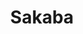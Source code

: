 ---
layout: place
title: "Sakaba"
permalink: /colorado/avon/sakaba.html
stateAbbr: CO
stateName: Colorado
cityName: Avon
seo:
  name: "Sakaba"
  type: Restaurant
  links: https://www.ritzcarlton.com/en/hotels/colorado/bachelor-gulch/dining/sakaba/?scid=45f93f1b-bd77-45c9-8dab-83b6a417f6fe&y_source=1_MTU0MTcyNTQtNzE1LWxvY2F0aW9uLndlYnNpdGU=
description: "Sakaba serves delicious sushi in Avon, Colorado. Try fresh Japanese dishes for a great dining experience. "
place_id: ChIJWzTWRnnZQYcRU5Nlh90vO3I
photos:
  - name: >-
      places/ChIJWzTWRnnZQYcRU5Nlh90vO3I/photos/AeeoHcKKe2wcTXrMYxys6m8qh2Gmx6CNt6nPkd70h3stDCRuQPGYBOaW1O0JesuDSCq1jFK3-zHCtdHgL1F6291eJbh-bXhPBcBmmCwph82yzd3rXgaTCsermzOLE_h5vm-0MCTsK6BerkNIfvjKLCITFHrKOugpefCM86zZKei31gD5ghtU65YNZQ7hpdieXXGR8EGQ1Gbe_fdld_AkwFL6AiHF7fOVbK8EntcYdQCpgPX2uA3WCbrqn4FcZu-hv5kwCEXOY8DUeat8tpKQJkzpM6mA7I6dTb4lQxRO7QqeaWmNxw
    widthPx: 1800
    heightPx: 1800
    authorAttributions:
      - displayName: Sakaba
        uri: https://maps.google.com/maps/contrib/110005781640295091603
        photoUri: >-
          https://lh3.googleusercontent.com/a-/ALV-UjXHoXKGz3anLJxEGVzY49E2aohqt1Ld7BkWNSW2UX6JfFfvsAI=s100-p-k-no-mo
    flagContentUri: >-
      https://www.google.com/local/imagery/report/?cb_client=maps_api_places.places_api&image_key=!1e10!2sAF1QipPb7YO9yJB5fGfvXyi85DSEsasNxGTHNbtuE5sO&hl=en-US
    googleMapsUri: >-
      https://www.google.com/maps/place//data=!3m4!1e2!3m2!1sAF1QipPb7YO9yJB5fGfvXyi85DSEsasNxGTHNbtuE5sO!2e10!4m2!3m1!1s0x8741d97946d6345b:0x723b2fdd87659353
  - name: >-
      places/ChIJWzTWRnnZQYcRU5Nlh90vO3I/photos/AeeoHcKoNoAzArZoiszbTvq5Uu8Q-i3Ru7MgRX3C1ze9rbDnO8S5ZNY1eDgmLC9Cak1NLppM7cMIynzuYrfp71TOlEsrhxBGhtcYBvzldKjgKqErtFSwGS3XovezBE0eiywkuZsSLIYf5xh_FdGoijwEiBqJt6Pfl3Vh88c5fIxUTa2WHp4t_JMITuhoqhzyEpSxRP7-FjsgtWbNevTYYK8Swk7laeMHSChtnjs8b-_b6Lw4WULLWvtdZjWqWmhJ6aFuGg6IY3Al5gqKdFEBg-mVh3iLWnhB6EppU2xL5fu366PYLQ
    widthPx: 2417
    heightPx: 3000
    authorAttributions:
      - displayName: Sakaba
        uri: https://maps.google.com/maps/contrib/110005781640295091603
        photoUri: >-
          https://lh3.googleusercontent.com/a-/ALV-UjXHoXKGz3anLJxEGVzY49E2aohqt1Ld7BkWNSW2UX6JfFfvsAI=s100-p-k-no-mo
    flagContentUri: >-
      https://www.google.com/local/imagery/report/?cb_client=maps_api_places.places_api&image_key=!1e10!2sAF1QipNAkXxHzMzOAc3hCwG8A0eKn0ORcTgbgHZEfN9c&hl=en-US
    googleMapsUri: >-
      https://www.google.com/maps/place//data=!3m4!1e2!3m2!1sAF1QipNAkXxHzMzOAc3hCwG8A0eKn0ORcTgbgHZEfN9c!2e10!4m2!3m1!1s0x8741d97946d6345b:0x723b2fdd87659353
  - name: >-
      places/ChIJWzTWRnnZQYcRU5Nlh90vO3I/photos/AeeoHcJU-Gt5jsLwCeSaTIzbJiP0RuVFdXIEUmcO7oXRR61SsmCnQ_q1uedxHNqH5jBx3bTDyXS1DVs8GcpV7I76_E3-HCfN5gGz18vCfv7--Eb5zeGQa0pJfQzDXC1PX-fXUwqGeRgZsAWWzPp19Ao350KtGeQrT4NciP94evg4IoZ5oXvLL5nWMLQ1XVwSCZOQgr-l3m-KFLDaHup1Tb7VrresgXNs8F8qDy9_PuWjWoYJWB85JdU9D4u3PSXDzT3SfX3L9SsLoWqjqc7v9Pv-H9yxEzBxgt59l8OY2ye24ShPQHO7E9BlcHMoVIac9GWpw1qMAOowN9tWFyEvBq9H-7Wrw9iQiXiWYCcUm-aEZmuAmsBvDdt2awiE-X7JFddLeJ8T2tpQkmyN7wDVFQ0A_1-GazVLqHp36zAaRFUsoE2iAQ
    widthPx: 4032
    heightPx: 3024
    authorAttributions:
      - displayName: Leigh Ramirez
        uri: https://maps.google.com/maps/contrib/116294311955049069891
        photoUri: >-
          https://lh3.googleusercontent.com/a-/ALV-UjVUPKK88eOfBmdtro3pyO0rjtJqRDCfx38ceVapJzWAzkMHx02I=s100-p-k-no-mo
    flagContentUri: >-
      https://www.google.com/local/imagery/report/?cb_client=maps_api_places.places_api&image_key=!1e10!2sCIHM0ogKEICAgICdxI6UZA&hl=en-US
    googleMapsUri: >-
      https://www.google.com/maps/place//data=!3m4!1e2!3m2!1sCIHM0ogKEICAgICdxI6UZA!2e10!4m2!3m1!1s0x8741d97946d6345b:0x723b2fdd87659353
  - name: >-
      places/ChIJWzTWRnnZQYcRU5Nlh90vO3I/photos/AeeoHcIqifWy14lCjDosJBrEDVAh2y0GGjaaSizmMdrlVb6vrWwzyjm2vUgEehmX3dg6ifkOtIDCIzHGeRoZeHfZr6iLfu9Jt2H4weXUl_eXboEE_mqwfrCjCOESCHFulSWXd1LkYXBFbkbOdgBxoQRGf_8HCiNmuIcMkQz7Qcv7QNZjRg4cUIG-rgHJsrZLNilA-kO6G7vaClfP2jKL81lCCYO4NAWog4oAtUhtTuLFBv4bJg13hBdTz8nCXZbfyo2YPabo2cevBFkgzRV3iekbpXJQqqveSisBAzOqMeYuraJKm2u6q8eguzLfpH3c4QgcaFSvdJcbW2MOjgPiMtbQg0-L2S9p5txRORK7j8X0xf9BTmv7g1gEW4h2s4LaCy4dd3PbGbtLjw8vqnHj2H0AiiSSiBLNKvu_N1dAhmywzOI0iA
    widthPx: 4032
    heightPx: 3024
    authorAttributions:
      - displayName: Hina Cao
        uri: https://maps.google.com/maps/contrib/105413875643740011378
        photoUri: >-
          https://lh3.googleusercontent.com/a-/ALV-UjXeC80AtS1n7dSs50mYoXpaBWDRVQqq4ZiGSyZTZGnvMik5gzRO=s100-p-k-no-mo
    flagContentUri: >-
      https://www.google.com/local/imagery/report/?cb_client=maps_api_places.places_api&image_key=!1e10!2sCIHM0ogKEICAgICvsZbpSA&hl=en-US
    googleMapsUri: >-
      https://www.google.com/maps/place//data=!3m4!1e2!3m2!1sCIHM0ogKEICAgICvsZbpSA!2e10!4m2!3m1!1s0x8741d97946d6345b:0x723b2fdd87659353
  - name: >-
      places/ChIJWzTWRnnZQYcRU5Nlh90vO3I/photos/AeeoHcKPtqg0VqNTYz0LQnK7Iaupsiu20tgHK0-ALAx66X24u7Poe27M3B1034iSTmExFRWycOi4dDdfm80zQbr3KVSUP3njUSACRZWP818tsIdKM8UKIjAiinQf4PtG0CRjgkc7JbgGYhIF7xtDm-93MVhWht4FNf9JlXLwyXzDVEZgitdfpcMcW7QMfU4VlXo--sZ4_Zvmzwa2vrvsm3pHkyqBnKpkzGsLe5etf6D4vD9qQG0tKARgRPa2xvZ2L_DPU2oVuEYtIKGSOLDnyb7BKDjJykZjaDHu_X8JMyiRl9hbaHc34alw_YqNT8ic8cUFb1KXuBV0GncAZ9CGtJagsXVV_N2_U3vYy_A9wNRv-UG7Vw4W8av9OLCXJq84QK9PaRuLdxNmpQ_IETrrB3_3SA8YS43VZblqU9QhGgAHnSV_rANH
    widthPx: 3024
    heightPx: 4032
    authorAttributions:
      - displayName: tina hahn
        uri: https://maps.google.com/maps/contrib/101895166869949874709
        photoUri: >-
          https://lh3.googleusercontent.com/a-/ALV-UjX6c2SC-jxQ8Q2D3GmqtGeGUQev45kpj-vqDGwkk2haLSO4wuUQ=s100-p-k-no-mo
    flagContentUri: >-
      https://www.google.com/local/imagery/report/?cb_client=maps_api_places.places_api&image_key=!1e10!2sCIHM0ogKEICAgIDu4s6_vQE&hl=en-US
    googleMapsUri: >-
      https://www.google.com/maps/place//data=!3m4!1e2!3m2!1sCIHM0ogKEICAgIDu4s6_vQE!2e10!4m2!3m1!1s0x8741d97946d6345b:0x723b2fdd87659353
  - name: >-
      places/ChIJWzTWRnnZQYcRU5Nlh90vO3I/photos/AeeoHcJd26TnPUt0FMKWh8fxUcazqb0TMDq1_o3ZLq9PUbg7KGWpTeJnrN29BYUJnQH-YuOR5pZ8MOjfs9RHfnMPt6oCI595HdSAcx1Jw6PbhsVMFxVpGJazxCEHQFNOb2y6r12khpl5zVi48ZFp4BA4SKRATaLzPfR1hB3iI06pCnZFVeojsC0I7nMHJcTkoqRm0XhfAEweC0gXXxksHhlXAei-PBepPDe3Mv2mMBi01K9sAfPaMWNh5yS2qCMM-uVuSxldf2I0HWNQWQYiw9vSwuEWguTLzdB30tmsjCRX74VnK-bUzx0aza_tu9TbW4hCnyCe9q04-80R4MdMJYnDdbbuMM2UZ_dd-xtgzC3s2PVLz4SB8k7d-xl548AcEItVHyQ9PIX3AwegwEasfWin_KUTQAxY91gt9fkrw9BS6GjXYg
    widthPx: 3024
    heightPx: 4032
    authorAttributions:
      - displayName: Hina Cao
        uri: https://maps.google.com/maps/contrib/105413875643740011378
        photoUri: >-
          https://lh3.googleusercontent.com/a-/ALV-UjXeC80AtS1n7dSs50mYoXpaBWDRVQqq4ZiGSyZTZGnvMik5gzRO=s100-p-k-no-mo
    flagContentUri: >-
      https://www.google.com/local/imagery/report/?cb_client=maps_api_places.places_api&image_key=!1e10!2sCIHM0ogKEICAgICvsZbpWA&hl=en-US
    googleMapsUri: >-
      https://www.google.com/maps/place//data=!3m4!1e2!3m2!1sCIHM0ogKEICAgICvsZbpWA!2e10!4m2!3m1!1s0x8741d97946d6345b:0x723b2fdd87659353
  - name: >-
      places/ChIJWzTWRnnZQYcRU5Nlh90vO3I/photos/AeeoHcLCd0x9RdGDEz3v8enJAthBaESOk1iZQ4sNAsMvh54Yh5WxWLniK9Qo-nYasjr8D9gKv2aYIbJmJyqzMWglTgLxd4gxSbKdh-Ol_WvW_cz3ILaOhfEcYQCMZj4DLhK2-6-O_IM47kyWWTdv7lTN5BJLvZOibviMLj_BJiJ_80tFgqJR5ssbA3YVWNa5u0Ixg3yFqTsyccseivlM8qEiRK8pnv7-20QjBh5fpQvn74Bi_fXc0Cac-i-LzSewtMBAy54vNtJz-UxA3k8OplnawuChZPRBeP_UkQG2D5QjIfyIhw
    widthPx: 2000
    heightPx: 1334
    authorAttributions:
      - displayName: Sakaba
        uri: https://maps.google.com/maps/contrib/110005781640295091603
        photoUri: >-
          https://lh3.googleusercontent.com/a-/ALV-UjXHoXKGz3anLJxEGVzY49E2aohqt1Ld7BkWNSW2UX6JfFfvsAI=s100-p-k-no-mo
    flagContentUri: >-
      https://www.google.com/local/imagery/report/?cb_client=maps_api_places.places_api&image_key=!1e10!2sAF1QipOMlauDi-Jujqmo9G5MCyoJNmk23549q8LyI5fU&hl=en-US
    googleMapsUri: >-
      https://www.google.com/maps/place//data=!3m4!1e2!3m2!1sAF1QipOMlauDi-Jujqmo9G5MCyoJNmk23549q8LyI5fU!2e10!4m2!3m1!1s0x8741d97946d6345b:0x723b2fdd87659353
  - name: >-
      places/ChIJWzTWRnnZQYcRU5Nlh90vO3I/photos/AeeoHcJ79vRngGNtOvXwYAcWnZQqRpwxNjPbxwi_p6lgWJLNwA7FWrNRV9pogLKo3_ijdapVNm5SmUGZY3E-FFC31ukRat5XdsExx6Rv6Dl6rcqZqypCaI20O74oSNKpKAmfoKIJM8sW-wTI8V3JMY1y1iG1jgXYezjy2PV1pJF0MSY1CHYQJywaed1VgmYd60-I87VeFDkKK9YepUjMg4CSeolGynovYiwlUIv_4liAGEE11GG9NOQ17V1COtpdOe5g9CV3aQnE0bdTpNNEI2FilSfEwKrVt--gbj5UtMKraVexCChZGMUyYHkxwPRtqBctjZz_5I1-T0MKGDCYIDYNt6c8LFW45HuzZ0cXl9Ri_GQ60iRiXVEzvura0T4DSgVrHH0hrzZrTFgL0rBix-sDGIU7VE2PsFYUJccgr-pJBqZTJw
    widthPx: 4032
    heightPx: 3024
    authorAttributions:
      - displayName: Seth Levy
        uri: https://maps.google.com/maps/contrib/107122344446849764746
        photoUri: >-
          https://lh3.googleusercontent.com/a-/ALV-UjXl54Rj43xnnNZ1dhkF9eGYbUma7ygyFfAvav-1muhjK91Hy8C0HQ=s100-p-k-no-mo
    flagContentUri: >-
      https://www.google.com/local/imagery/report/?cb_client=maps_api_places.places_api&image_key=!1e10!2sCIHM0ogKEICAgIDMlo-tCw&hl=en-US
    googleMapsUri: >-
      https://www.google.com/maps/place//data=!3m4!1e2!3m2!1sCIHM0ogKEICAgIDMlo-tCw!2e10!4m2!3m1!1s0x8741d97946d6345b:0x723b2fdd87659353
  - name: >-
      places/ChIJWzTWRnnZQYcRU5Nlh90vO3I/photos/AeeoHcJW8FA2umM4yyAM-9kh4KjpKrstDzYIpZsflEwvlN0PDaTlNP0au8oPRtvSk1lk76DZN2IVGY0z0r-dVrth4k6ut4r8WaU0QiQ1XVDVB2zp17wF2Zc_XXmtn8M_MHGkiiyrwi7LWhKrrcxIVtytEdlxb_7CRbqpjURLxvr4TXFxPvkTjWyhIDkNWwJV8mjes-ogQZNN9r_DiJaTMAHzJuHezErVr_wYzVxQW2SPfQi7S1H3ipZSsta9dFpKEGtTjCJ2eacs4DTjHS2lrpSJN7YJNEmtjft4rklgxvdiO6B16dXynMBxuK4vOKBMqOfkZHY37X7WKjhBxfAEKcRc17yFsR0huAi267RNVjd_1NY-3SB4KlQ6OmfV6lU1NlJexXALb4VWU0oq0nyj-mOTzwbJ6u3muxEL2ow
    widthPx: 3024
    heightPx: 4032
    authorAttributions:
      - displayName: Sean M
        uri: https://maps.google.com/maps/contrib/112954619983579805420
        photoUri: >-
          https://lh3.googleusercontent.com/a-/ALV-UjWwZDOLL3jizw4hL9nuBDjAusciHaicar5m8bqXJo7OZjxb-1m1=s100-p-k-no-mo
    flagContentUri: >-
      https://www.google.com/local/imagery/report/?cb_client=maps_api_places.places_api&image_key=!1e10!2sCIHM0ogKEICAgID35Y3fPg&hl=en-US
    googleMapsUri: >-
      https://www.google.com/maps/place//data=!3m4!1e2!3m2!1sCIHM0ogKEICAgID35Y3fPg!2e10!4m2!3m1!1s0x8741d97946d6345b:0x723b2fdd87659353
  - name: >-
      places/ChIJWzTWRnnZQYcRU5Nlh90vO3I/photos/AeeoHcISN8AeIrLhFkZZmkSFWc-ih5Lg26wZXakksnyuNpVVsLTVKrhaTKnIYvOKwb1cHWua0uZsvS4fGQpWz09XbOdo-Nkm2Ex9YWALXXafbg0oIgEl2XRbg2eByjjS51eb5Mi9YH-WkTkGuV4jY0okvg-mnTLpMI55Pr0iKyAIDLMYxnB-w02xOVEh-FlgtmXJJ-Ty4_hczIK9gFmmxEd_HFRUP2FX-J0kyLoHb2VUNBqGHZ3x1Rtlgu0VBSQv-CbPUbSwqlpbYPF-vV4xAAMc2KGRMWmo0U-qhNNJRmMHZsc9gw
    widthPx: 3000
    heightPx: 3000
    authorAttributions:
      - displayName: Sakaba
        uri: https://maps.google.com/maps/contrib/110005781640295091603
        photoUri: >-
          https://lh3.googleusercontent.com/a-/ALV-UjXHoXKGz3anLJxEGVzY49E2aohqt1Ld7BkWNSW2UX6JfFfvsAI=s100-p-k-no-mo
    flagContentUri: >-
      https://www.google.com/local/imagery/report/?cb_client=maps_api_places.places_api&image_key=!1e10!2sAF1QipNGdWG3Hv6Ji29JjmKJcWwFxVM9bIx1Wi2SO8RC&hl=en-US
    googleMapsUri: >-
      https://www.google.com/maps/place//data=!3m4!1e2!3m2!1sAF1QipNGdWG3Hv6Ji29JjmKJcWwFxVM9bIx1Wi2SO8RC!2e10!4m2!3m1!1s0x8741d97946d6345b:0x723b2fdd87659353
address: 0130 Daybreak Ridge Rd, Avon, CO 81620, USA
street: 0130 Daybreak Ridge Rd
city: Avon
state: CO
zip: '81620'
country: USA
neighborhood: null
latitude: '39.623404'
longitude: '-106.541124'
accessibility_options:
  wheelchairAccessibleParking: true
  wheelchairAccessibleEntrance: true
  wheelchairAccessibleRestroom: true
  wheelchairAccessibleSeating: true
business_status: CLOSED_TEMPORARILY
name: Sakaba
google_maps_links:
  directionsUri: >-
    https://www.google.com/maps/dir//''/data=!4m7!4m6!1m1!4e2!1m2!1m1!1s0x8741d97946d6345b:0x723b2fdd87659353!3e0
  placeUri: https://maps.google.com/?cid=8231225372455572307
  writeAReviewUri: >-
    https://www.google.com/maps/place//data=!4m3!3m2!1s0x8741d97946d6345b:0x723b2fdd87659353!12e1
  reviewsUri: >-
    https://www.google.com/maps/place//data=!4m4!3m3!1s0x8741d97946d6345b:0x723b2fdd87659353!9m1!1b1
  photosUri: >-
    https://www.google.com/maps/place//data=!4m3!3m2!1s0x8741d97946d6345b:0x723b2fdd87659353!10e5
primary_type: Restaurant
opening_hours:
  regular: null
  current: null
secondary_opening_hours:
  regular:
    weekdayDescriptions: null
    type: null
  current:
    weekdayDescriptions: null
    type: null
phone: (970) 343-1168
price_level: null
price_range: $100 &ndash; & up
rating: '4.2'
rating_count: 0
website: >-
  https://www.ritzcarlton.com/en/hotels/colorado/bachelor-gulch/dining/sakaba/?scid=45f93f1b-bd77-45c9-8dab-83b6a417f6fe&y_source=1_MTU0MTcyNTQtNzE1LWxvY2F0aW9uLndlYnNpdGU=
reviews: null
parking_options: null
payment_options: null
allow_dogs: null
curbside_pickup: null
delivery: null
dine_in: null
good_for_children: null
good_for_groups: null
good_for_sports: null
live_music: null
menu_for_children: null
outdoor_seating: null
reservable: null
restroom: null
serves_beer: null
serves_breakfast: null
serves_brunch: null
serves_cocktails: null
serves_coffee: null
serves_dinner: null
serves_dessert: null
serves_lunch: null
serves_vegetarian_food: null
serves_wine: null
takeout: null
update_category: essentials
summary: null

---